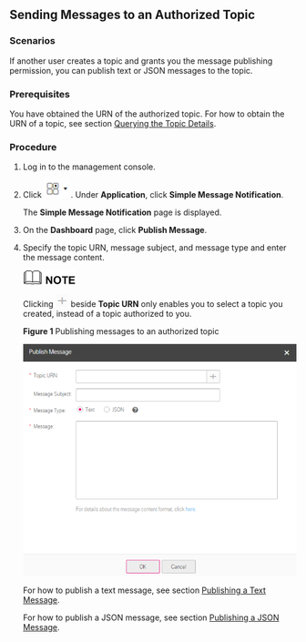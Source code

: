 ## Sending Messages to an Authorized Topic

### Scenarios

If another user creates a topic and grants you the message publishing permission, you can publish text or JSON messages to the topic.

### Prerequisites

You have obtained the URN of the authorized topic. For how to obtain the URN of a topic, see section <a href="Querying the Topic Details.md">Querying the Topic Details</a>.

### Procedure

1.  Log in to the management console.

2.  Click ![](figure/001.png). Under **Application**, click **Simple Message Notification**.

	The **Simple Message Notification** page is displayed.

1.  On the **Dashboard** page, click **Publish Message**.

2.  Specify the topic URN, message subject, and message type and enter the message content.

	![](figure/note.png)

	   Clicking ![](figure/plus.png) beside **Topic URN** only enables you to select a topic you created, instead of a topic authorized to you.

	**Figure 1** Publishing messages to an authorized topic

	![](figure/publish.png)

	For how to publish a text message, see section <a href="Publishing a Text Message.md">Publishing a Text Message</a>. 

    For how to publish a JSON message, see section <a href="Publishing a JSON Message.md">Publishing a JSON Message</a>.

